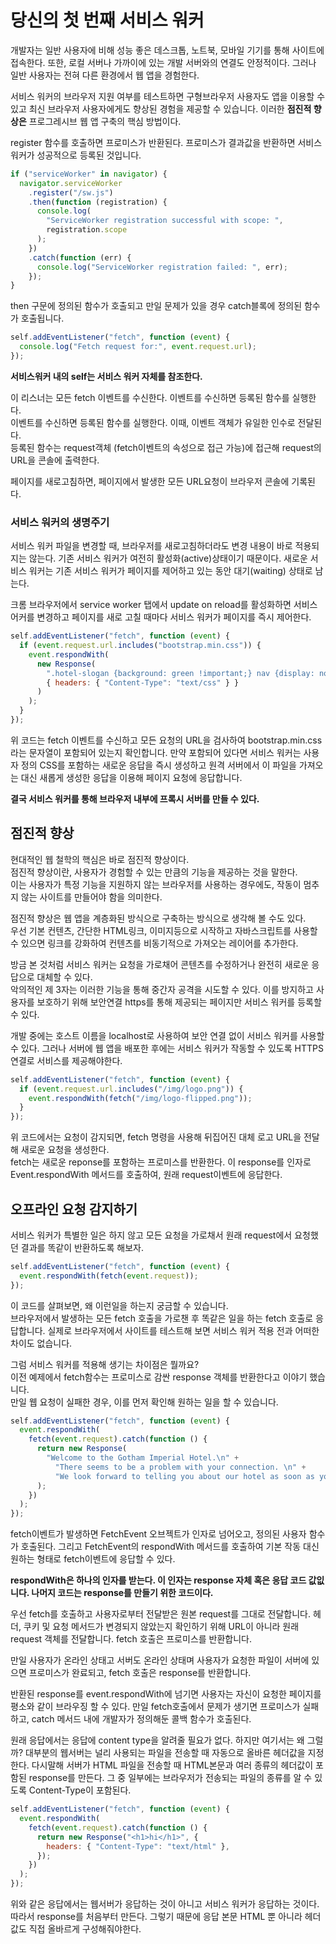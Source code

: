 # 당신의 첫 번째 서비스 워커

개발자는 일반 사용자에 비해 성능 좋은 데스크톱, 노트북, 모바일 기기를 통해 사이트에 접속한다.
또한, 로컬 서버나 가까이에 있는 개발 서버와의 연결도 안정적이다. 그러나 일반 사용자는 전혀 다른 환경에서 웹 앱을 경험한다.

서비스 워커의 브라우저 지원 여부를 테스트하면 구형브라우저 사용자도 앱을 이용할 수 있고 최신 브라우저 사용자에게도 향상된 경험을 제공할 수 있습니다. 이러한 **점진적 향상은** 프로그레시브 웹 앱 구축의 핵심 방법이다.

register 함수를 호출하면 프로미스가 반환된다. 프로미스가 결과값을 반환하면 서비스 워커가 성공적으로 등록된 것입니다.

```js
if ("serviceWorker" in navigator) {
  navigator.serviceWorker
    .register("/sw.js")
    .then(function (registration) {
      console.log(
        "ServiceWorker registration successful with scope: ",
        registration.scope
      );
    })
    .catch(function (err) {
      console.log("ServiceWorker registration failed: ", err);
    });
}
```

then 구문에 정의된 함수가 호출되고 만일 문제가 있을 경우 catch블록에 정의된 함수가 호출됩니다.

```js
self.addEventListener("fetch", function (event) {
  console.log("Fetch request for:", event.request.url);
});
```

**서비스워커 내의 self는 서비스 워커 자체를 참조한다.**

이 리스너는 모든 fetch 이벤트를 수신한다. 이벤트를 수신하면 등록된 함수를 실행한다.  
이벤트를 수신하면 등록된 함수를 실행한다. 이때, 이벤트 객체가 유일한 인수로 전달된다.  
등록된 함수는 request객체 (fetch이벤트의 속성으로 접근 가능)에 접근해 request의 URL을 콘솔에 출력한다.

페이지를 새로고침하면, 페이지에서 발생한 모든 URL요청이 브라우저 콘솔에 기록된다.

### 서비스 워커의 생명주기

서비스 워커 파일을 변경할 때, 브라우저를 새로고침하더라도 변경 내용이 바로 적용되지는 않는다. 기존 서비스 워커가 여전히 활성화(active)상태이기 때문이다. 새로운 서비스 워커는 기존 서비스 워커가 페이지를 제어하고 있는 동안 대기(waiting) 상태로 남는다.

크롬 브라우저에서 service worker 탭에서 update on reload를 활성화하면 서비스 어커를 변경하고 페이지를 새로 고칠 때마다 서비스 워커가 페이지를 즉시 제어한다.

```js
self.addEventListener("fetch", function (event) {
  if (event.request.url.includes("bootstrap.min.css")) {
    event.respondWith(
      new Response(
        ".hotel-slogan {background: green !important;} nav {display: none}",
        { headers: { "Content-Type": "text/css" } }
      )
    );
  }
});
```

위 코드는 fetch 이벤트를 수신하고 모든 요청의 URL을 검사하여 bootstrap.min.css라는 문자열이 포함되어 있는지 확인합니다. 만약 포함되어 있다면 서비스 워커는 사용자 정의 CSS를 포함하는 새로운 응답을 즉시 생성하고 원격 서버에서 이 파일을 가져오는 대신 새롭게 생성한 응답을 이용해 페이지 요청에 응답합니다.

**결국 서비스 워커를 통해 브라우저 내부에 프록시 서버를 만들 수 있다.**

## 점진적 향상

현대적인 웹 철학의 핵심은 바로 점진적 향상이다.  
점진적 향상이란, 사용자가 경험할 수 있는 만큼의 기능을 제공하는 것을 말한다.  
이는 사용자가 특정 기능을 지원하지 않는 브라우저를 사용하는 경우에도, 작동이 멈추지 않는 사이트를 만들어야 함을 의미한다.

점진적 향상은 웹 앱을 계층화된 방식으로 구축하는 방식으로 생각해 볼 수도 있다.  
우선 기본 컨텐츠, 간단한 HTML링크, 이미지등으로 시작하고 자바스크립트를 사용할 수 있으면 링크를 강화하여 컨텐츠를 비동기적으로 가져오는 레이어를 추가한다.

방금 본 것처럼 서비스 워커는 요청을 가로채어 콘텐츠를 수정하거나 완전히 새로운 응답으로 대체할 수 있다.  
악의적인 제 3자는 이러한 기능을 통해 중간자 공격을 시도할 수 있다. 이를 방지하고 사용자를 보호하기 위해 보안연결 https를 통해 제공되는 페이지만 서비스 워커를 등록할 수 있다.

개발 중에는 호스트 이름을 localhost로 사용하여 보안 연결 없이 서비스 워커를 사용할 수 있다. 그러나 서버에 웹 앱을 배포한 후에는 서비스 워커가 작동할 수 있도록 HTTPS 연결로 서비스를 제공해야한다.

```js
self.addEventListener("fetch", function (event) {
  if (event.request.url.includes("/img/logo.png")) {
    event.respondWith(fetch("/img/logo-flipped.png"));
  }
});
```

위 코드에서는 요청이 감지되면, fetch 명령을 사용해 뒤집어진 대체 로고 URL을 전달해 새로운 요청을 생성한다.  
fetch는 새로운 reponse를 포함하는 프로미스를 반환한다. 이 response를 인자로 Event.respondWith 메서드를 호출하여, 원래 request이벤트에 응답한다.

## 오프라인 요청 감지하기

서비스 워커가 특별한 일은 하지 않고 모든 요청을 가로채서 원래 request에서 요청했던 결과를 똑같이 반환하도록 해보자.

```js
self.addEventListener("fetch", function (event) {
  event.respondWith(fetch(event.request));
});
```

이 코드를 살펴보면, 왜 이런일을 하는지 궁금할 수 있습니다.  
브라우저에서 발생하는 모든 fetch 호출을 가로챈 후 똑같은 일을 하는 fetch 호출로 응답합니다. 실제로 브라우저에서 사이트를 테스트해 보면 서비스 워커 적용 전과 어떠한 차이도 없습니다.

그럼 서비스 워커를 적용해 생기는 차이점은 뭘까요?  
이전 예제에서 fetch함수는 프로미스로 감싼 response 객체를 반환한다고 이야기 했습니다.  
만일 웹 요청이 실패한 경우, 이를 먼저 확인해 원하는 일을 할 수 있습니다.

```js
self.addEventListener("fetch", function (event) {
  event.respondWith(
    fetch(event.request).catch(function () {
      return new Response(
        "Welcome to the Gotham Imperial Hotel.\n" +
          "There seems to be a problem with your connection. \n" +
          "We look forward to telling you about our hotel as soon as you go online."
      );
    })
  );
});
```

fetch이벤트가 발생하면 FetchEvent 오브젝트가 인자로 넘어오고, 정의된 사용자 함수가 호출된다. 그리고 FetchEvent의 respondWith 메서드를 호출하여 기본 작동 대신 원하는 형태로 fetch이벤트에 응답할 수 있다.

**respondWith은 하나의 인자를 받는다. 이 인자는 response 자체 혹은 응답 코드 값잆니다. 나머지 코드는 response를 만들기 위한 코드이다.**

우선 fetch를 호출하고 사용자로부터 전달받은 원본 request를 그대로 전달합니다. 헤더, 쿠키 및 요청 메서드가 변경되지 않았는지 확인하기 위해 URL이 아니라 원래 request 객체를 전달합니다. fetch 호출은 프로미스를 반환합니다.

만일 사용자가 온라인 상태고 서버도 온라인 상태며 사용자가 요청한 파일이 서버에 있으면 프로미스가 완료되고, fetch 호출은 response를 반환합니다.

반환된 response를 event.respondWith에 넘기면 사용자는 자신이 요청한 페이지를 평소와 같이 브라우징 할 수 있다. 만일 fetch호출에서 문제가 생기면 프로미스가 실패하고, catch 메서드 내에 개발자가 정의해둔 콜백 함수가 호출된다.

원래 응답에서는 응답에 content type을 알려줄 필요가 없다. 하지만 여기서는 왜 그럴까?
대부분의 웹서버는 널리 사용되는 파일을 전송할 때 자동으로 올바른 헤더값을 지정한다. 다시말해 서버가 HTML 파일을 전송할 때 HTML본문과 여러 종류의 헤더값이 포함된 response를 만든다. 그 중 일부에는 브라우저가 전송되는 파일의 종류를 알 수 있도록 Content-Type이 포함된다.

```js
self.addEventListener("fetch", function (event) {
  event.respondWith(
    fetch(event.request).catch(function () {
      return new Response("<h1>hi</h1>", {
        headers: { "Content-Type": "text/html" },
      });
    })
  );
});
```

위와 같은 응답에서는 웹서버가 응답하는 것이 아니고 서비스 워커가 응답하는 것이다. 따라서 response를 처음부터 만든다. 그렇기 때문에 응답 본문 HTML 뿐 아니라 헤더값도 직접 올바르게 구성해줘야한다.
